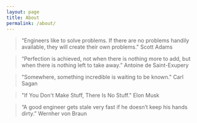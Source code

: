 ```yaml
---
layout: page
title: About
permalink: /about/
---
```

> “Engineers like to solve problems. If there are no problems handily available, they will create their own problems."
Scott Adams

> “Perfection is achieved, not when there is nothing more to add, but when there is nothing left to take away.”
Antoine de Saint-Exupery

> "Somewhere, something incredible is waiting to be known."
Carl Sagan

> "If You Don't Make Stuff, There Is No Stuff."
Elon Musk

> “A good engineer gets stale very fast if he doesn’t keep his hands dirty.” 
Wernher von Braun
